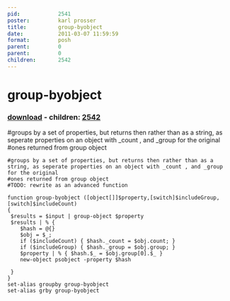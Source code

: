 ```yaml
---
pid:            2541
poster:         karl prosser
title:          group-byobject
date:           2011-03-07 11:59:59
format:         posh
parent:         0
parent:         0
children:       2542
---
```


# group-byobject

### [download](2541.ps1) - children: [2542](2542.md)

#groups by a set of properties, but returns then rather than as a string, as seperate properties on an object with _count , and _group for the original
#ones returned from group object

```posh
#groups by a set of properties, but returns then rather than as a string, as seperate properties on an object with _count , and _group for the original
#ones returned from group object
#TODO: rewrite as an advanced function

function group-byobject ([object[]]$property,[switch]$includeGroup,[switch]$includeCount)
{
 $results = $input | group-object $property
 $results | % {
    $hash = @{}
    $obj = $_;
    if ($includeCount) { $hash._count = $obj.count; }
    if ($includeGroup) { $hash._group = $obj.group; }
    $property | % { $hash.$_ = $obj.group[0].$_ }
    new-object psobject -property $hash
    
 }
}
set-alias groupby group-byobject
set-alias grby group-byobject

```
